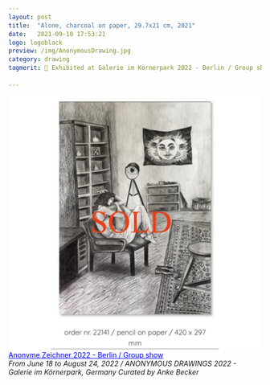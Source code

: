 ```yaml
---
layout: post
title:  "Alone, charcoal on paper, 29.7x21 cm, 2021"
date:   2021-09-10 17:53:21
logo: logoblack
preview: /img/AnonymousDrawing.jpg
category: drawing
tagmerit: 🔖 Exhibited at Galerie im Körnerpark 2022 - Berlin / Group show. 

---
```


![alone](/img/AnonymousDrawing.jpg)
<a href="#" class="tag" style="color: blue"> Anonyme Zeichner 2022 - Berlin / Group show </a> <br>
*From June 18 to August 24, 2022 / ANONYMOUS DRAWINGS 2022 - Galerie im Körnerpark, Germany*
*Curated by Anke Becker*

 